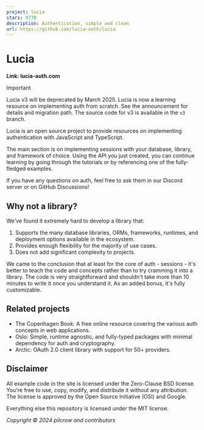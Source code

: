 ```yaml
---
project: lucia
stars: 9778
description: Authentication, simple and clean
url: https://github.com/lucia-auth/lucia
---
```


Lucia
=====

**Link: lucia-auth.com**

Important

Lucia v3 will be deprecated by March 2025. Lucia is now a learning resource on implementing auth from scratch. See the announcement for details and migration path. The source code for v3 is available in the `v3` branch.

Lucia is an open source project to provide resources on implementing authentication with JavaScript and TypeScript.

The main section is on implementing sessions with your database, library, and framework of choice. Using the API you just created, you can continue learning by going through the tutorials or by referencing one of the fully-fledged examples.

If you have any questions on auth, feel free to ask them in our Discord server or on GitHub Discussions!

Why not a library?
------------------

We've found it extremely hard to develop a library that:

1.  Supports the many database libraries, ORMs, frameworks, runtimes, and deployment options available in the ecosystem.
2.  Provides enough flexibility for the majority of use cases.
3.  Does not add significant complexity to projects.

We came to the conclusion that at least for the core of auth - sessions - it's better to teach the code and concepts rather than to try cramming it into a library. The code is very straightforward and shouldn't take more than 10 minutes to write it once you understand it. As an added bonus, it's fully customizable.

Related projects
----------------

-   The Copenhagen Book: A free online resource covering the various auth concepts in web applications.
-   Oslo: Simple, runtime agnostic, and fully-typed packages with minimal dependency for auth and cryptography.
-   Arctic: OAuth 2.0 client library with support for 50+ providers.

Disclaimer
----------

All example code in the site is licensed under the Zero-Clause BSD license. You're free to use, copy, modify, and distribute it without any attribution. The license is approved by the Open Source Initiative (OSI) and Google.

Everything else this repository is licensed under the MIT license.

_Copyright © 2024 pilcrow and contributors_

